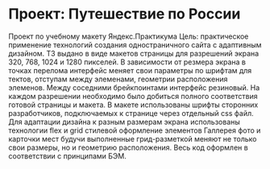 # Проект: Путешествие по России

Проект по учебному макету Яндекс.Практикума
Цель: практическое применение технологий создания одностраничного сайта с адаптивным дизайном.
ТЗ выдано в виде макетов страницы для разрешений экрана 320, 768, 1024 и 1280 пикселей.
В зависимости от резмера экрана в точках перелома интерфейс меняет свои параметры по шрифтам для тектов, отступам между элеменами, геометрии расположения элеменов. Между соседними брейкпоинтами интерфейс резиновый.
На каждом разрешении необходимо было добиться полного соответствия готовой страницы и макета.
В макете использованы шрифты сторонних разработчиков, подключаемых к странице через отдельный css файл.
Для адаптации дизайна к разным размерам экрана использованы технологии flex и grid стилевой оформление элементов
Галлерея фото и карточки мест будучи выполненные грид-разметкой меняют не только свои размеры, но и геометрию расположения.
Весь код оформлен в соответствии с принципами БЭМ.




